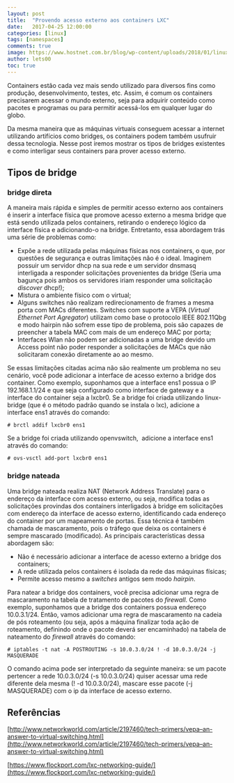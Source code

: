 ```yaml
---
layout: post
title:  "Provendo acesso externo aos containers LXC"
date:   2017-04-25 12:00:00
categories: [linux]
tags: [namespaces]
comments: true
image: https://www.hostnet.com.br/blog/wp-content/uploads/2018/01/linux-containers-lxc-hostnet.jpg
author: lets00
toc: true
---
```


Containers estão cada vez mais sendo utilizado para diversos fins como produção, desenvolvimento, testes, etc. Assim, é comum os containers precisarem acessar o mundo externo, seja para adquirir conteúdo como pacotes e programas ou para permitir acessá-los em qualquer lugar do globo.

Da mesma maneira que as máquinas virtuais conseguem acessar a internet utilizando artifícios como bridges, os containers podem também usufruir dessa tecnologia. Nesse post iremos mostrar os tipos de bridges existentes e como interligar seus containers para prover acesso externo.

## Tipos de bridge

### bridge direta

A maneira mais rápida e simples de permitir acesso externo aos
containers é inserir a interface física que promove acesso externo a
mesma bridge que está sendo utilizada pelos containers, retirando o
endereço lógico da interface física e adicionando-o na bridge.
Entretanto, essa abordagem trás uma série de problemas como:

-   Expõe a rede utilizada pelas máquinas físicas nos containers, o que,
    por questões de segurança e outras limitações não é o ideal.
    Imaginem possuir um servidor dhcp na sua rede e um servidor dnsmasq
    interligada a responder solicitações provenientes da bridge (Seria
    uma bagunça pois ambos os servidores iriam responder uma solicitação
    *discover* dhcp!);
-   Mistura o ambiente físico com o virtual;
-   Alguns switches não realizam redirecionamento de frames a mesma
    porta com MACs diferentes. Switches com suporte a VEPA (*Virtual
    Ethernet Port Agregator*) utilizam como base o protocolo IEEE
    802.11Qbg e modo hairpin não sofrem esse tipo de problema, pois são
    capazes de preencher a tabela MAC com mais de um endereço MAC por
    porta;
-   Interfaces Wlan não podem ser adicionadas a uma bridge devido um
    Access point não poder responder a solicitações de MACs que não
    solicitaram conexão diretamente ao ao mesmo.

Se essas limitações citadas acima não são realmente um problema no seu
cenário, você pode adicionar a interface de acesso externo a bridge dos
container. Como exemplo, suponhamos que a interface ens1 possua o IP
192.168.1.1/24 e que seja configurado como interface de gateway e a
interface do container seja a lxcbr0. Se a bridge foi criada utilizando
linux-bridge (que é o método padrão quando se instala o lxc), adicione a
interface ens1 através do comando:

``` {style="text-align:justify;"}
# brctl addif lxcbr0 ens1
```

Se a bridge foi criada utilizando openvswitch,  adicione a interface
ens1 através do comando:

``` {style="text-align:justify;"}
# ovs-vsctl add-port lxcbr0 ens1
```

### bridge nateada

Uma bridge nateada realiza NAT (Network Address Translate) para o
endereço da interface com acesso externo, ou seja, modifica todas as
solicitações provindas dos containers interligados à bridge em
solicitações com endereço da interface de acesso externo, identificando
cada endereço do container por um mapeamento de portas. Essa técnica é
também chamada de mascaramento, pois o tráfego que deixa os containers é
sempre mascarado (modificado). As principais características dessa
abordagem são:

-   Não é necessário adicionar a interface de acesso externo a bridge
    dos containers;
-   A rede utilizada pelos containers é isolada da rede das máquinas
    físicas;
-   Permite acesso mesmo a *switches* antigos sem modo *hairpin*.

Para natear a bridge dos containers, você precisa adicionar uma regra de
mascaramento na tabela de tratamento de pacotes do *firewall*. Como
exemplo, suponhamos que a bridge dos containers possua endereço
10.0.3.1/24. Então, vamos adicionar uma regra de mascaramento na cadeia
de pós roteamento (ou seja, após a máquina finalizar toda ação de
roteamento, definindo onde o pacote deverá ser encaminhado) na tabela de
nateamento do *firewall* através do comando:

    # iptables -t nat -A POSTROUTING -s 10.0.3.0/24 ! -d 10.0.3.0/24 -j MASQUERADE

O comando acima pode ser interpretado da seguinte maneira: se um pacote
pertencer a rede 10.0.3.0/24 (-s 10.0.3.0/24) quiser acessar uma rede
diferente dela mesma (! -d 10.0.3.0/24), mascare esse pacote (-j
MASQUERADE) com o ip da interface de acesso externo.

Referências
-----------

[http://www.networkworld.com/article/2197460/tech-primers/vepa–an-answer-to-virtual-switching.html](http://www.networkworld.com/article/2197460/tech-primers/vepa–an-answer-to-virtual-switching.html)

[https://www.flockport.com/lxc-networking-guide/](https://www.flockport.com/lxc-networking-guide/)

